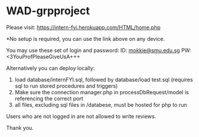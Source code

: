 # WAD-grpproject

Please visit: https://intern-fyi.herokuapp.com/HTML/home.php

*No setup is required, you can use the link above on any device.

You may use these set of login and password:
    ID: mokkie@smu.edu.sg
    PW: <3YouProfPleaseGiveUsA+++

Alternatively you can deploy locally:

1. load database/internFYI.sql, followed by database/load test.sql (requires sql to run stored procedures and triggers)
2. Make sure the connection manager.php in processDbRequest/model is referencing the correct port
3. all files, excluding sql files in /databese, must be hosted for php to run


Users who are not logged in are not allowed to write reviews.

Thank you.